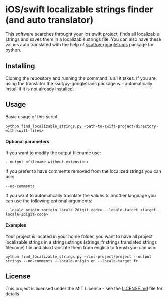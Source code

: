 
# iOS/swift localizable strings finder (and auto translator)

This software searches throught your ios swift project, finds all localizable strings and saves them in a localizable.strings file. You can also have these values auto translated with the help of [ssut/py-googletrans](https://github.com/ssut/py-googletrans) package for python.

## Installing

Cloning the repository and running the command is all it takes. If you are using the translator the ssut/py-googletrans package will automatically install if it is not already installed.


## Usage

Basic usage of this script

    python find_localizable_strings.py <path-to-swift-project/directory-with-swift-files>

#### Optional parameters
If you want to modify the output filename use:

    --output <filename-without-extension>
If you prefer to have comments removed from the localized strings you can use:

    --no-comments

If you want to automatically trasnlate the values to another language you can use the following optional arguments:

    --locale-origin <origin-locale-2digit-code> --locale-target <target-locale-2digit-code>

#### Examples
Your project is located in your home folder,  you want to have all project localizable strings in a strings.strings (strings_fr.strings translated strings filename) file and also translate them from english to frensh you can use:

    python find_localizable_strings.py ~/ios-project/project --output strings --no-comments --locale-origin en --locale-target fr



## License

This project is licensed under the MIT License - see the [LICENSE.md](LICENSE.md) file for details

